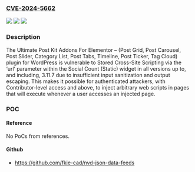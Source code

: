 ### [CVE-2024-5662](https://cve.mitre.org/cgi-bin/cvename.cgi?name=CVE-2024-5662)
![](https://img.shields.io/static/v1?label=Product&message=Ultimate%20Post%20Kit%20Addons%20For%20Elementor%20%E2%80%93%20(Post%20Grid%2C%20Post%20Carousel%2C%20Post%20Slider%2C%20Category%20List%2C%20Post%20Tabs%2C%20Timeline%2C%20Post%20Ticker%2C%20Tag%20Cloud)&color=blue)
![](https://img.shields.io/static/v1?label=Version&message=*%3C%3D%203.11.7%20&color=brighgreen)
![](https://img.shields.io/static/v1?label=Vulnerability&message=CWE-79%20Improper%20Neutralization%20of%20Input%20During%20Web%20Page%20Generation%20('Cross-site%20Scripting')&color=brighgreen)

### Description

The Ultimate Post Kit Addons For Elementor – (Post Grid, Post Carousel, Post Slider, Category List, Post Tabs, Timeline, Post Ticker, Tag Cloud) plugin for WordPress is vulnerable to Stored Cross-Site Scripting via the ‘url’ parameter within the Social Count (Static) widget in all versions up to, and including, 3.11.7 due to insufficient input sanitization and output escaping. This makes it possible for authenticated attackers, with Contributor-level access and above, to inject arbitrary web scripts in pages that will execute whenever a user accesses an injected page.

### POC

#### Reference
No PoCs from references.

#### Github
- https://github.com/fkie-cad/nvd-json-data-feeds

